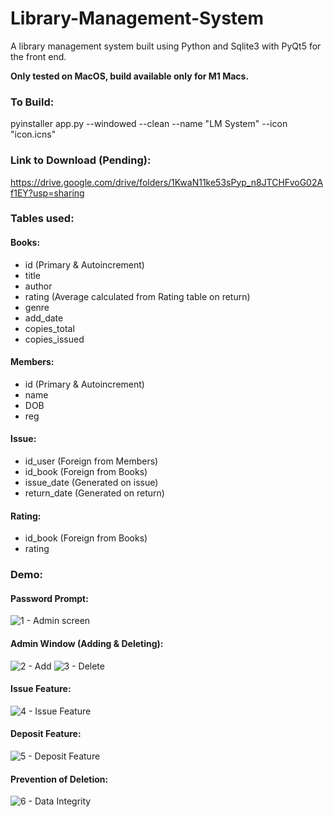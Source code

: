 # Library-Management-System
A library management system built using Python and Sqlite3 with PyQt5 for the front end.

**Only tested on MacOS, build available only for M1 Macs.**

### To Build:
 pyinstaller app.py --windowed --clean --name "LM System" --icon "icon.icns"  

### Link to Download (Pending): 
https://drive.google.com/drive/folders/1KwaN11ke53sPyp_n8JTCHFvoG02Af1EY?usp=sharing

### Tables used:
#### Books:
- id (Primary & Autoincrement)
- title
- author
- rating (Average calculated from Rating table on return)
- genre
- add_date
- copies_total
- copies_issued
#### Members:
- id (Primary & Autoincrement)
- name
- DOB
- reg 
#### Issue:
- id_user (Foreign from Members)
- id_book (Foreign from Books)
- issue_date (Generated on issue)
- return_date (Generated on return)
#### Rating:
- id_book (Foreign from Books)
- rating 

### Demo:
#### Password Prompt:
![1 - Admin screen](https://user-images.githubusercontent.com/22570553/127285218-f9d9e4dc-8fb9-4fa2-83fb-4da26fe420a9.gif)
#### Admin Window (Adding & Deleting):
![2 - Add](https://user-images.githubusercontent.com/22570553/127285235-d7cd05fd-d8d1-4f79-b902-3e1db8f5c1eb.gif)
![3 - Delete](https://user-images.githubusercontent.com/22570553/127285256-ccbefced-dbc9-483c-bf2a-97c0bcaf686a.gif)
#### Issue Feature:
![4 - Issue Feature](https://user-images.githubusercontent.com/22570553/127285268-afcf5a1b-b3f1-47b9-a1a4-b711ea0f85e2.gif)
#### Deposit Feature:
![5 - Deposit Feature](https://user-images.githubusercontent.com/22570553/127285287-9106282c-a086-48d1-9286-17dec1fd7f64.gif)
#### Prevention of Deletion:
![6 - Data Integrity](https://user-images.githubusercontent.com/22570553/127285293-672176e8-96ac-4432-9591-fe21a2430498.gif)

